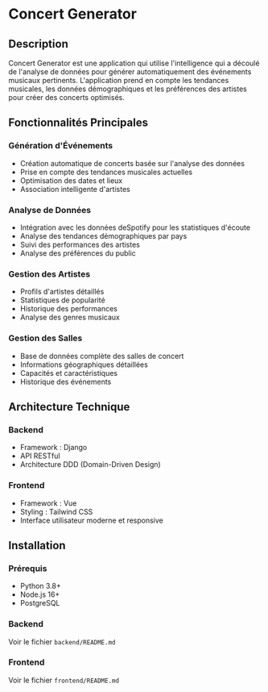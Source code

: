 # Concert Generator

## Description

Concert Generator est une application qui utilise l'intelligence qui a découlé de l'analyse de données pour générer automatiquement des événements musicaux pertinents. L'application prend en compte les tendances musicales, les données démographiques et les préférences des artistes pour créer des concerts optimisés.

## Fonctionnalités Principales

### Génération d'Événements

- Création automatique de concerts basée sur l'analyse des données
- Prise en compte des tendances musicales actuelles
- Optimisation des dates et lieux
- Association intelligente d'artistes

### Analyse de Données

- Intégration avec les données deSpotify pour les statistiques d'écoute
- Analyse des tendances démographiques par pays
- Suivi des performances des artistes
- Analyse des préférences du public

### Gestion des Artistes

- Profils d'artistes détaillés
- Statistiques de popularité
- Historique des performances
- Analyse des genres musicaux

### Gestion des Salles

- Base de données complète des salles de concert
- Informations géographiques détaillées
- Capacités et caractéristiques
- Historique des événements

## Architecture Technique

### Backend

- Framework : Django
- API RESTful
- Architecture DDD (Domain-Driven Design)

### Frontend

- Framework : Vue
- Styling : Tailwind CSS
- Interface utilisateur moderne et responsive

## Installation

### Prérequis

- Python 3.8+
- Node.js 16+
- PostgreSQL

### Backend

Voir le fichier `backend/README.md`

### Frontend

Voir le fichier `frontend/README.md`

